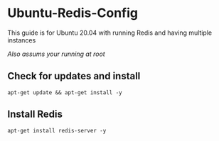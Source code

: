 # Ubuntu-Redis-Config
This guide is for Ubuntu 20.04 with running Redis and having multiple instances

*Also assums your running at root*

## Check for updates and install
`apt-get update && apt-get install -y`

## Install Redis
`apt-get install redis-server -y`
